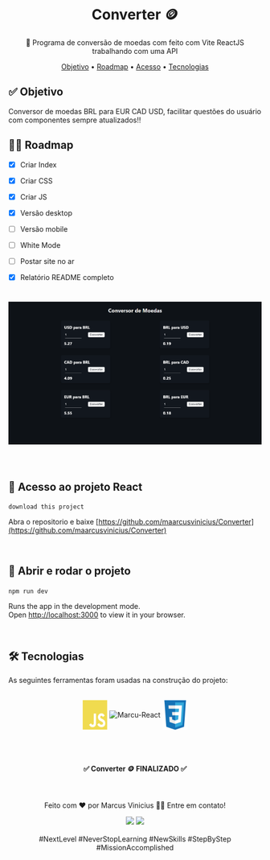 <h1 align="center">Converter 🪙</h1>

<p align="center">🚀 Programa de conversão de moedas com feito com Vite ReactJS trabalhando com uma API</p>

<p align="center">
 <a href="#objetivo">Objetivo</a> •
 <a href="#roadmap">Roadmap</a> • 
 <a href="#acesso">Acesso</a> • 
 <a href="#tecnologias">Tecnologias</a>
</p>

<h2 id="objetivo">✅ Objetivo </h2>

Conversor de moedas BRL para EUR CAD USD, facilitar questões do usuário com componentes sempre atualizados!!

<h2 id="roadmap">🐱‍🏍 Roadmap</h2>

  - [x] Criar Index

  - [x] Criar CSS

  - [x] Criar JS

  - [x] Versão desktop

  - [ ] Versão mobile

  - [ ] White Mode

  - [ ] Postar site no ar

  - [x] Relatório README completo

<h1 align="center">
    <img alt="NextLevelWeek" title="#NextLevelWeek" src="./src/assets/Screenshot.png">
</h1>

<br>

<h2 id="acesso">📁 Acesso ao projeto React</h2>

`download this project`

Abra o repositorio e baixe [https://github.com/maarcusvinicius/Converter](https://github.com/maarcusvinicius/Converter)

<br>

<h2>🎡 Abrir e rodar o projeto</h2>

`npm run dev`

Runs the app in the development mode.\
Open [http://localhost:3000](http://localhost:3000) to view it in your browser.

<br>

<h2 id="tecnologias"> 🛠 Tecnologias </h2>

As seguintes ferramentas foram usadas na construção do projeto:
<br><br>
<div align="center">
  <img align="center" alt="Marcu-Js" height="60" width="50" src="https://raw.githubusercontent.com/devicons/devicon/master/icons/javascript/javascript-plain.svg">
  <img align="center" alt="Marcu-React" height="60" width="50" src="https://cdn.jsdelivr.net/gh/devicons/devicon/icons/react/react-original.svg">
  <img align="center" alt="Marcu-CSS" height="60" width="50" src="https://raw.githubusercontent.com/devicons/devicon/master/icons/css3/css3-original.svg">


</div>


<br><br>
<h4 align="center"> 
	✅  Converter 🪙 FINALIZADO  ✅
</h4>
<br>
<p align="center">Feito com ❤️ por Marcus Vinicius 👋🏽 Entre em contato!</p>

<div align="center">  
  <a href = "mailto:marcus.editor77@gmail.com"><img src="https://img.shields.io/badge/-Gmail-%23333?style=for-the-badge&logo=gmail&logoColor=white" target="_blank"></a>
  <a href = "https://www.linkedin.com/in/marcus-vinicius-507718228/"><img src="https://img.shields.io/badge/-LinkedIn-%230077B5?style=for-the-badge&logo=linkedin&logoColor=white" target="_blank"></a>
</div>

<br>
<div align="center">  
#NextLevel
#NeverStopLearning
#NewSkills
#StepByStep
#MissionAccomplished
</div>